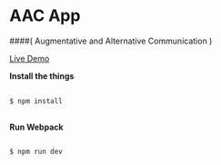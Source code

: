 AAC App 
=======
####( Augmentative and Alternative Communication )

[Live Demo](https://speak-easy-demo.herokuapp.com/)

__Install the things__
```bash
  
$ npm install
  
```


__Run Webpack__
```bash
  
$ npm run dev
  
```